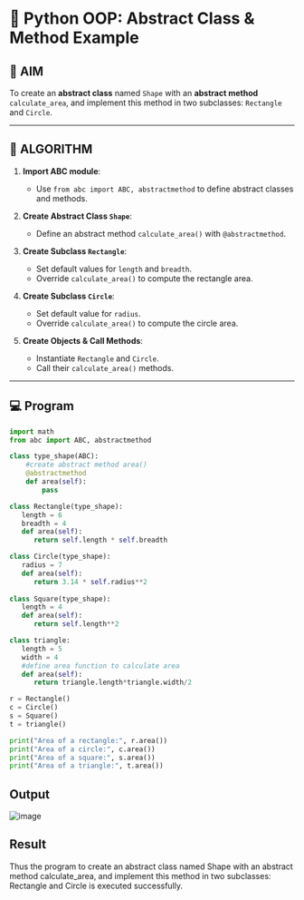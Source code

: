 # 🐍 Python OOP: Abstract Class & Method Example

## 🎯 AIM

To create an **abstract class** named `Shape` with an **abstract method** `calculate_area`, and implement this method in two subclasses: `Rectangle` and `Circle`.

---

## 🧠 ALGORITHM

1. **Import ABC module**:
   - Use `from abc import ABC, abstractmethod` to define abstract classes and methods.

2. **Create Abstract Class `Shape`**:
   - Define an abstract method `calculate_area()` with `@abstractmethod`.

3. **Create Subclass `Rectangle`**:
   - Set default values for `length` and `breadth`.
   - Override `calculate_area()` to compute the rectangle area.

4. **Create Subclass `Circle`**:
   - Set default value for `radius`.
   - Override `calculate_area()` to compute the circle area.

5. **Create Objects & Call Methods**:
   - Instantiate `Rectangle` and `Circle`.
   - Call their `calculate_area()` methods.

---

## 💻 Program
```python
import math
from abc import ABC, abstractmethod

class type_shape(ABC): 
    #create abstract method area()
    @abstractmethod
    def area(self):
        pass

class Rectangle(type_shape):
   length = 6
   breadth = 4
   def area(self):
      return self.length * self.breadth

class Circle(type_shape):
   radius = 7
   def area(self):
      return 3.14 * self.radius**2
  
class Square(type_shape):
   length = 4
   def area(self):
      return self.length**2

class triangle:
   length = 5
   width = 4
   #define area function to calculate area
   def area(self):
      return triangle.length*triangle.width/2

r = Rectangle() 
c = Circle() 
s = Square() 
t = triangle() 

print("Area of a rectangle:", r.area()) 
print("Area of a circle:", c.area()) 
print("Area of a square:", s.area()) 
print("Area of a triangle:", t.area()) 
```

## Output

![image](https://github.com/user-attachments/assets/bc3c0fe7-0644-45da-823e-452225af7493)

## Result

Thus the program to create an abstract class named Shape with an abstract method calculate_area, and implement this method in two subclasses: Rectangle and Circle is executed successfully.
